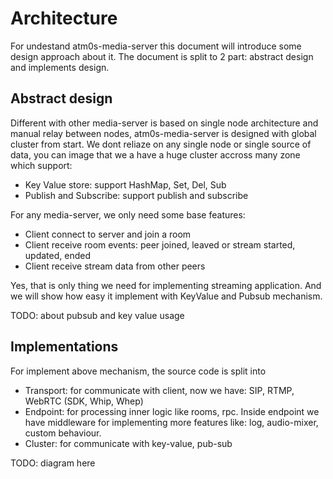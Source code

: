# Architecture

For undestand atm0s-media-server this document will introduce some design approach about it. The document is split to 2 part: abstract design and implements design.

## Abstract design

Different with other media-server is based on single node architecture and manual relay between nodes, atm0s-media-server is designed with global cluster from start. We dont reliaze on any single node or single source of data, you can image that we a have a huge cluster accross many zone which support:

- Key Value store: support HashMap, Set, Del, Sub
- Publish and Subscribe: support publish and subscribe

For any media-server, we only need some base features:

- Client connect to server and join a room
- Client receive room events: peer joined, leaved or stream started, updated, ended
- Client receive stream data from other peers

Yes, that is only thing we need for implementing streaming application. And we will show how easy it implement with KeyValue and Pubsub mechanism.

TODO: about pubsub and key value usage


## Implementations

For implement above mechanism, the source code is split into

- Transport: for communicate with client, now we have: SIP, RTMP, WebRTC (SDK, Whip, Whep)
- Endpoint: for processing inner logic like rooms, rpc. Inside endpoint we have middleware for implementing more features like: log, audio-mixer, custom behaviour.
- Cluster: for communicate with key-value, pub-sub

TODO: diagram here



